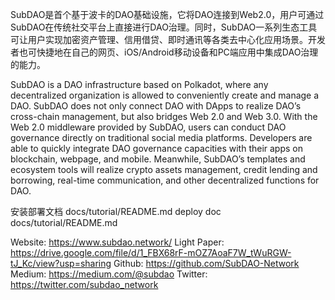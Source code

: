 SubDAO是首个基于波卡的DAO基础设施，它将DAO连接到Web2.0，用户可通过SubDAO在传统社交平台上直接进行DAO治理。同时，SubDAO一系列生态工具可让用户实现加密资产管理、信用借贷、即时通讯等各类去中心化应用场景。开发者也可快捷地在自己的网页、iOS/Android移动设备和PC端应用中集成DAO治理的能力。

SubDAO is a DAO infrastructure based on Polkadot, where any decentralized organization is allowed to conveniently create and manage a DAO. SubDAO does not only connect DAO with DApps to realize DAO’s cross-chain management, but also bridges Web 2.0 and Web 3.0. With the Web 2.0 middleware provided by SubDAO, users can conduct DAO governance directly on traditional social media platforms. Developers are able to quickly integrate DAO governance capacities with their apps on blockchain, webpage, and mobile. Meanwhile, SubDAO’s templates and ecosystem tools will realize crypto assets management, credit lending and borrowing, real-time communication, and other decentralized functions for DAO.

安装部署文档 docs/tutorial/README.md
deploy doc docs/tutorial/README.md

Website: https://www.subdao.network/
Light Paper: https://drive.google.com/file/d/1_FBX68rF-mOZ7AoaF7W_tWuRGW-tJ_Kc/view?usp=sharing
Github: https://github.com/SubDAO-Network
Medium: https://medium.com/@subdao
Twitter: https://twitter.com/subdao_network